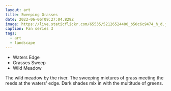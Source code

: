 ```yaml
---
layout: art
title: Sweeping Grasses
date: 2022-06-06T09:27:04.829Z
image: https://live.staticflickr.com/65535/52126524400_b50c6c9474_h_d.jpg
caption: Fan series 3
tags:
  - art
  - landscape
---
```

* Waters Edge
* Grasses Sweep
* Wild Meadow

The wild meadow by the river.
The sweeping mixtures of grass meeting the reeds at the waters' edge.
Dark shades mix in with the multitude of greens.
